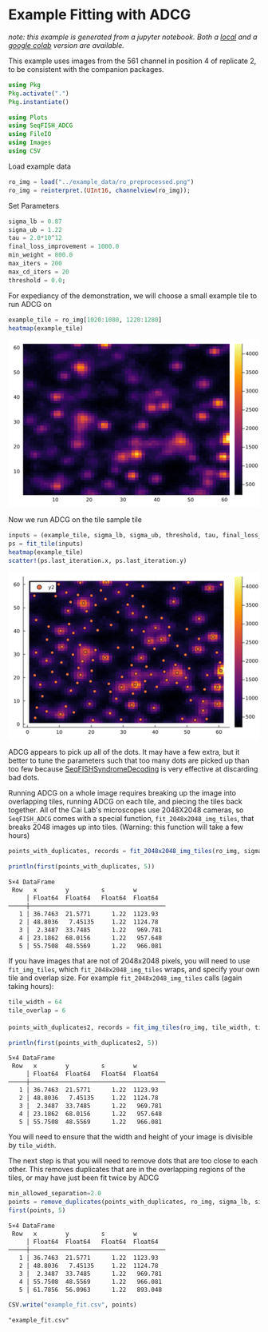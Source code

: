 # Example Fitting with ADCG

*note: this example is generated from a jupyter notebook. Both a [local](https://github.com/CaiGroup/SeqFISH_ADCG.jl/tree/master/example_notebooks) and a [google colab](https://colab.research.google.com/github/CaiGroup/SeqFISH_ADCG.jl/blob/master/example_notebooks/colab/example_FitDots.jl.ipynb) version are available.*

This example uses images from the 561 channel in position 4 of replicate 2, to be consistent with the companion packages.


```julia
using Pkg
Pkg.activate(".")
Pkg.instantiate()
```
    


```julia
using Plots
using SeqFISH_ADCG
using FileIO
using Images
using CSV
```

Load example data


```julia
ro_img = load("../example_data/ro_preprocessed.png")
ro_img = reinterpret.(UInt16, channelview(ro_img));
```

Set Parameters


```julia
sigma_lb = 0.87
sigma_ub = 1.22
tau = 2.0*10^12
final_loss_improvement = 1000.0
min_weight = 800.0
max_iters = 200
max_cd_iters = 20
threshold = 0.0;
```

For expediancy of the demonstration, we will choose a small example tile to run ADCG on


```julia
example_tile = ro_img[1020:1080, 1220:1280]
heatmap(example_tile)
```

![svg](output_9_0.svg)




Now we run ADCG on the tile sample tile


```julia
inputs = (example_tile, sigma_lb, sigma_ub, threshold, tau, final_loss_improvement, min_weight, max_iters, max_cd_iters, "ADCG")
ps = fit_tile(inputs)
heatmap(example_tile)
scatter!(ps.last_iteration.x, ps.last_iteration.y)
```

![svg](output_11_0.svg)



ADCG appears to pick up all of the dots. It may have a few extra, but it better to tune the parameters such that too many dots are picked up than too few because [SeqFISHSyndromeDecoding](https://github.com/CaiGroup/SeqFISHSyndromeDecoding) is very effective at discarding bad dots.

Running ADCG on a whole image requires breaking up the image into overlapping tiles, running ADCG on each tile, and piecing the tiles back together. All of the Cai Lab's microscopes use 2048X2048 cameras, so `SeqFISH_ADCG` comes with a special function, ```fit_2048x2048_img_tiles```, that breaks 2048 images up into tiles. (Warning: this function will take a few hours)


```julia
points_with_duplicates, records = fit_2048x2048_img_tiles(ro_img, sigma_lb, sigma_ub, tau, final_loss_improvement, min_weight, max_iters, max_cd_iters, threshold, fit_alg="ADCG");
```

    


```julia
println(first(points_with_duplicates, 5))
```

    5×4 DataFrame
     Row   x        y         s        w        
         │ Float64  Float64   Float64  Float64  
    ─────┼──────────────────────────────────────
       1 │ 36.7463  21.5771      1.22  1123.93
       2 │ 48.8036   7.45135     1.22  1124.78
       3 │  2.3487  33.7485      1.22   969.781
       4 │ 23.1862  68.0156      1.22   957.648
       5 │ 55.7508  48.5569      1.22   966.081
    

If you have images that are not of 2048x2048 pixels, you will need to use ```fit_img_tiles```, which ```fit_2048x2048_img_tiles``` wraps, and specify your own tile and overlap size. For example ```fit_2048x2048_img_tiles``` calls (again taking hours):


```julia
tile_width = 64
tile_overlap = 6

points_with_duplicates2, records = fit_img_tiles(ro_img, tile_width, tile_overlap, sigma_lb, sigma_ub, tau, final_loss_improvement, min_weight, max_iters, max_cd_iters, threshold, fit_alg="ADCG")
```




```julia
println(first(points_with_duplicates2, 5))
```


    5×4 DataFrame
     Row   x        y         s        w        
         │ Float64  Float64   Float64  Float64  
    ─────┼──────────────────────────────────────
       1 │ 36.7463  21.5771      1.22  1123.93
       2 │ 48.8036   7.45135     1.22  1124.78
       3 │  2.3487  33.7485      1.22   969.781
       4 │ 23.1862  68.0156      1.22   957.648
       5 │ 55.7508  48.5569      1.22   966.081
  

You will need to ensure that the width and height of your image is divisible by ```tile_width```.

The next step is that you will need to remove dots that are too close to each other. This removes duplicates that are in the overlapping regions of the tiles, or may have just been fit twice by ADCG


```julia
min_allowed_separation=2.0
points = remove_duplicates(points_with_duplicates, ro_img, sigma_lb, sigma_ub, tau, threshold, min_allowed_separation)
first(points, 5)
```
    5×4 DataFrame
     Row   x        y         s        w        
         │ Float64  Float64   Float64  Float64  
    ─────┼──────────────────────────────────────
       1 │ 36.7463  21.5771      1.22  1123.93
       2 │ 48.8036   7.45135     1.22  1124.78
       3 │  2.3487  33.7485      1.22   969.781
       4 │ 55.7508  48.5569      1.22   966.081
       5 │ 61.7856  56.0963      1.22   893.048




```julia
CSV.write("example_fit.csv", points)
```




    "example_fit.csv"


